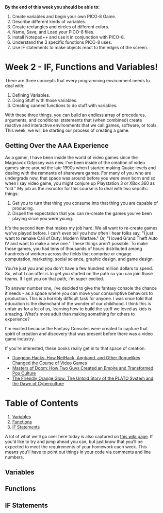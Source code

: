 **By the end of this week you should be able to:**
1. Create variables and begin your own PICO-8 Game.
1. Describe different kinds of variables.
1. Create rectangles and circles of different colors.
1. Name, Save, and Load your PICO-8 files.
1. Install Notepad++ and use it in conjunction with PICO-8.
1. Understand the 3 specific functions PICO-8 uses.
1. Use IF statements to make objects react to the edges of the screen.

# Week 2 - IF, Functions and Variables!
There are three concepts that every programming environment needs to deal with: 
1. Defining Variables.
1. Doing Stuff with those variables.
1. Creating canned functions to do stuff with variables.

With these three things, you can build an endless array of procedures, arguments, and conditional statements that (when combined) create reactive and interactive environments that we call games, software, or tools. This week, we will be starting our process of creating a game. 

## Getting Over the AAA Experience
As a gamer, I have been inside the world of video games since the Magnavox Odyssey was new. I've been inside of the creation of video games since around the late 1990s when I started making Quake levels and dealing with the remnants of shareware games. For many of you who are undergrads now, that space was around before you were even born and so when I say video game, you might conjure up Playstation 3 or XBox 360 as "old." My job as the insructor for this course is to deal with two sepcific things: 

1. Get you to turn that thing you consume into that thing you are capable of producing.
1. Dispell the expectation that you can re-create the games you've been playing since you were young.

It's the second item that makes my job hard. We all want to re-create games we've played before. I can't even tell you how often I hear folks say, "I just want to remake Call of Duty: Modern Warfare." Or, "I loved Grand Theft Auto IV and want to make a new one." These things aren't possible. To make those games, you had tens of thousands of hours distributed among hundreds of workers across the fields that comprise or engage computation, marketing, social science, graphic design, and game design. 

You're just you and you don't have a few hundred million dollars to spend. So, what I can offer is to get you started on the path so you can join those teams. If I get you on that path, i'm super excited. 

To answer number one, i've decided to give the fantasy console the chance it needs - as a space where you can move your consumptive behaviors to production. This is a horribly difficult task for anyone. I was once told that education is the disenchant of the wonder of our childhood. I think this is unfair as for a lot of us, learning how to build the stuff we loved as kids is amazing. What's more adult than making something for others to experience? 

I'm excited because the Fantasy Consoles were created to capture that spirit of creation and discovery that was present before there was a video game industry. 

If you're interested, these books really get in to that space of creation:
* [Dungeon Hacks: How NetHack, Angband, and Other Roguelikes Changed the Course of Video Games](https://www.amazon.com/Dungeon-Hacks-NetHack-Angband-Roguelikes-ebook/dp/B012QP0Z7O/ref=sr_1_4?ie=UTF8&qid=1525273115&sr=8-4&keywords=roguelike)
* [Masters of Doom: How Two Guys Created an Empire and Transformed Pop Culture](https://www.amazon.com/Masters-Doom-Created-Transformed-Culture/dp/0812972155/ref=sr_1_1?ie=UTF8&qid=1525273157&sr=8-1&keywords=masters+of+doom)
* [The Friendly Orange Glow: The Untold Story of the PLATO System and the Dawn of Cyberculture](https://www.amazon.com/Friendly-Orange-Glow-Untold-Cyberculture/dp/1101871555/ref=sr_1_1?ie=UTF8&qid=1525273782&sr=8-1&keywords=the+friendly+orange+glow)



# Table of Contents
1. [Variables](#variables)
1. [Functions](#functions)
1. [IF Statements](#if-statements)

A lot of what we'll go over here today is also captured on [this wiki page](http://pico-8.wikia.com/wiki/Lua). If you'd like to try and jump ahead you can, but just know that you'll be expected to meet the requirements of your homework each week. This means you'll have to point out things in your code via comments and line numbers.

## Variables


## Functions


## IF Statements
